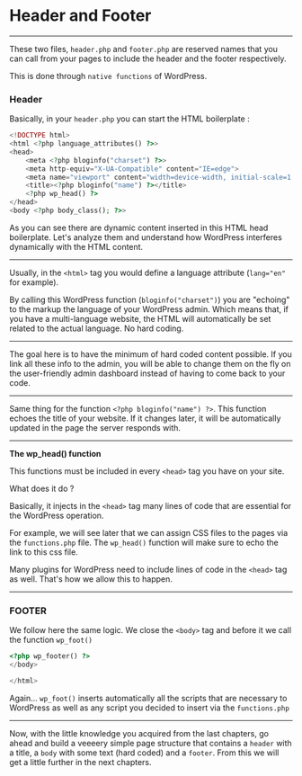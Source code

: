 # Header and Footer

---

These two files, `header.php` and `footer.php` are reserved names that you can call from your pages to include the header and the footer respectively.

This is done through `native functions` of WordPress.

### Header

Basically, in your `header.php` you can start the HTML boilerplate :

```php
<!DOCTYPE html>
<html <?php language_attributes() ?>>
<head>
    <meta <?php bloginfo("charset") ?>>
    <meta http-equiv="X-UA-Compatible" content="IE=edge">
    <meta name="viewport" content="width=device-width, initial-scale=1.0">
    <title><?php bloginfo("name") ?></title>
    <?php wp_head() ?>
</head>
<body <?php body_class(); ?>>
```

As you can see there are dynamic content inserted in this HTML head boilerplate. Let's analyze them and understand how WordPress interferes dynamically with the HTML content.

---

Usually, in the `<html>` tag you would define a language attribute (`lang="en"` for example).

By calling this WordPress function (`bloginfo("charset")`) you are "echoing" to the markup the language of your WordPress admin. Which means that, if you have a multi-language website, the HTML will automatically be set related to the actual language. No hard coding.

---

The goal here is to have the minimum of hard coded content possible. If you link all these info to the admin, you will be able to change them on the fly on the user-friendly admin dashboard instead of having to come back to your code.

---

Same thing for the function `<?php bloginfo("name") ?>`. This function echoes the title of your website. If it changes later, it will be automatically updated in the page the server responds with.

---

**The wp_head() function**

This functions must be included in every `<head>` tag you have on your site.

What does it do ?

Basically, it injects in the `<head>` tag many lines of code that are essential for the WordPress operation.

For example, we will see later that we can assign CSS files to the pages via the `functions.php` file. The `wp_head()` function will make sure to echo the link to this css file.

Many plugins for WordPress need to include lines of code in the `<head>` tag as well. That's how we allow this to happen.

---

### FOOTER

We follow here the same logic. We close the `<body>` tag and before it we call the function `wp_foot()`

```php
<?php wp_footer() ?>
</body>

</html>
```

Again... `wp_foot()` inserts automatically all the scripts that are necessary to WordPress as well as any script you decided to insert via the `functions.php`

---

Now, with the little knowledge you acquired from the last chapters, go ahead and build a veeeery simple page structure that contains a `header` with a title, a `body` with some text (hard coded) and a `footer`. From this we will get a little further in the next chapters.

